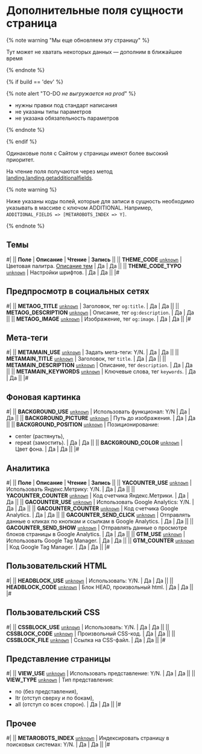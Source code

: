 # Дополнительные поля сущности страница

{% note warning "Мы еще обновляем эту страницу" %}

Тут может не хватать некоторых данных — дополним в ближайшее время

{% endnote %}

{% if build == 'dev' %}

{% note alert "TO-DO _не выгружается на prod_" %}

- нужны правки под стандарт написания
- не указаны типы параметров
- не указана обязательность параметров

{% endnote %}

{% endif %}

Одинаковые поля с Сайтом у страницы имеют более высокий приоритет.

На чтение поля получаются через метод [landing.landing.getadditionalfields](./methods/landing-landing-get-additional-fields.md).

{% note warning %}

Ниже указаны коды полей, которые для записи в сущность необходимо указывать в массиве с ключом ADDITIONAL. Например, `ADDITIONAL_FIELDS => [METAROBOTS_INDEX => Y]`.

{% endnote %}

## Темы

#|
|| **Поле** | **Описание** | **Чтение** | **Запись** ||
|| **THEME_CODE**
[`unknown`](../../data-types.md) | Цветовая палитра. [Описание тем](./color-themes.md) | Да | Да ||
|| **THEME_CODE_TYPO**
[`unknown`](../../data-types.md) | Настройки шрифтов. | Да | Да ||
|#

## Предпросмотр в социальных сетях

#|
|| **METAOG_TITLE**
[`unknown`](../../data-types.md) | Заголовок, тег `og:title`. | Да | Да ||
|| **METAOG_DESCRIPTION**
[`unknown`](../../data-types.md) | Описание, тег `og:description`. | Да | Да ||
|| **METAOG_IMAGE**
[`unknown`](../../data-types.md) | Изображение, тег `og:image`. | Да | Да ||
|#

## Мета-теги

#|
|| **METAMAIN_USE**
[`unknown`](../../data-types.md) | Задать мета-теги: Y/N. | Да | Да ||
|| **METAMAIN_TITLE**
[`unknown`](../../data-types.md) | Заголовок, тег `title`. | Да | Да ||
|| **METAMAIN_DESCRIPTION**
[`unknown`](../../data-types.md) | Описание, тег `description`. | Да | Да ||
|| **METAMAIN_KEYWORDS**
[`unknown`](../../data-types.md) | Ключевые слова, тег `keywords`. | Да | Да ||
|#

## Фоновая картинка

#|
|| **BACKGROUND_USE**
[`unknown`](../../data-types.md) | Использовать функционал: Y/N | Да | Да ||
|| **BACKGROUND_PICTURE**
[`unknown`](../../data-types.md) | Путь до изображения. | Да | Да ||
|| **BACKGROUND_POSITION**
[`unknown`](../../data-types.md) | Позиционирование:
- center (растянуть),
- repeat (замостить). | Да | Да ||
|| **BACKGROUND_COLOR**
[`unknown`](../../data-types.md) | Цвет фона. | Да | Да ||
|#

## Аналитика

#|
|| **Поле** | **Описание** | **Чтение** | **Запись** ||
|| **YACOUNTER_USE**
[`unknown`](../../data-types.md) | Использовать Яндекс.Метрику: Y/N. | Да | Да ||
|| **YACOUNTER_COUNTER**
[`unknown`](../../data-types.md) | Код счетчика Яндекс.Метрики. | Да | Да ||
|| **GACOUNTER_USE**
[`unknown`](../../data-types.md) | Использовать Google Analytics: Y/N. | Да | Да ||
|| **GACOUNTER_COUNTER**
[`unknown`](../../data-types.md) | Код счетчика Google Analytics. | Да | Да ||
|| **GACOUNTER_SEND_CLICK**
[`unknown`](../../data-types.md) | Отправлять данные о кликах по кнопкам и ссылкам в Google Analytics. | Да | Да ||
|| **GACOUNTER_SEND_SHOW**
[`unknown`](../../data-types.md) | Отправлять данные о просмотре блоков страницы в Google Analytics. | Да | Да ||
|| **GTM_USE**
[`unknown`](../../data-types.md) | Использовать Google Tag Manager. | Да | Да ||
|| **GTM_COUNTER**
[`unknown`](../../data-types.md) | Код Google Tag Manager. | Да | Да ||
|#

## Пользовательский HTML

#|
|| **HEADBLOCK_USE**
[`unknown`](../../data-types.md) | Использовать: Y/N. | Да | Да ||
|| **HEADBLOCK_CODE**
[`unknown`](../../data-types.md) | Блок HEAD, произвольный html. | Да | Да ||
|#

## Пользовательский CSS

#|
|| **CSSBLOCK_USE**
[`unknown`](../../data-types.md) | Использовать: Y/N. | Да | Да ||
|| **CSSBLOCK_CODE**
[`unknown`](../../data-types.md) | Произвольный CSS-код. | Да | Да ||
|| **CSSBLOCK_FILE**
[`unknown`](../../data-types.md) | Ссылка на CSS-файл. | Да | Да ||
|#

## Представление страницы

#|
|| **VIEW_USE**
[`unknown`](../../data-types.md) | Использовать представление: Y/N. | Да | Да ||
|| **VIEW_TYPE**
[`unknown`](../../data-types.md) | Тип представления:
- no (без представления),
- ltr (отступ сверху и по бокам),
- all (отступ со всех сторон). | Да | Да ||
|#

## Прочее

#|
|| **METAROBOTS_INDEX**
[`unknown`](../../data-types.md) | Индексировать страницу в поисковых системах: Y/N. | Да | Да ||
|#